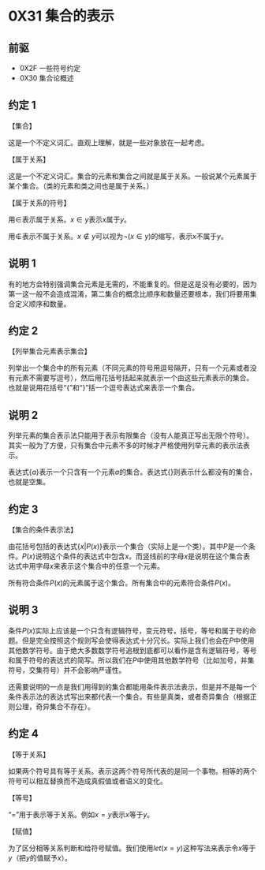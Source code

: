# 0X31 集合的表示

## 前驱

* 0X2F 一些符号约定
* 0X30 集合论概述

## 约定 1

【集合】

这是一个不定义词汇。直观上理解，就是一些对象放在一起考虑。

【属于关系】

这是一个不定义词汇。集合的元素和集合之间就是属于关系。一般说某个元素属于某个集合。（类的元素和类之间也是属于关系。）

【属于关系的符号】

用$\in$表示属于关系。$x\in y$表示$x$属于$y$。

用$\notin$表示不属于关系。$x\notin y$可以视为$\neg (x\in y)$的缩写，表示$x$不属于$y$。

## 说明 1

有的地方会特别强调集合元素是无需的，不能重复的。但是这是没有必要的，因为第一这一般不会造成混淆，第二集合的概念比顺序和数量还要根本，我们将要用集合定义顺序和数量。

## 约定 2

【列举集合元素表示集合】

列举出一个集合中的所有元素（不同元素的符号用逗号隔开，只有一个元素或者没有元素不需要写逗号），然后用花括号括起来就表示一个由这些元素表示的集合。也就是说用花括号“$\{$”和“$\}$”括一个逗号表达式来表示一个集合。

## 说明 2

列举元素的集合表示法只能用于表示有限集合（没有人能真正写出无限个符号）。其实一般为了方便，只有集合中元素不多的时候才严格使用列举元素的表示法表示。

表达式$\{a\}$表示一个只含有一个元素$a$的集合。表达式$\{\}$则表示什么都没有的集合，也就是空集。

## 约定 3

【集合的条件表示法】

由花括号包括的表达式$\{x|P(x)\}$表示一个集合（实际上是一个类）。其中$P$是一个条件。$P(x)$说明这个条件的表达式中包含$x$。而竖线前的字母$x$是说明在这个集合表达式中用字母$x$来表示这个集合中的任意一个元素。

所有符合条件$P(x)$的元素属于这个集合。所有集合中的元素符合条件$P(x)$。

## 说明 3

条件$P(x)$实际上应该是一个只含有逻辑符号，变元符号，括号，等号和属于号的命题。但是完全按照这个规则写会使得表达式十分冗长。实际上我们也会在$P$中使用其他数学符号。由于绝大多数数学符号追根到底都可以看作是含有逻辑符号，等号和属于符号的表达式的简写。所以我们在$P$中使用其他数学符号（比如加号，并集符号，交集符号）并不会影响严谨性。

还需要说明的一点是我们用得到的集合都能用条件表示法表示，但是并不是每一个条件表示法的表达式写出来都代表一个集合。有些是真类，或者奇异集合（根据正则公理，奇异集合不存在）。

## 约定 4

【等于关系】

如果两个符号具有等于关系。表示这两个符号所代表的是同一个事物。相等的两个符号可以相互替换而不造成真假值或者语义的变化。

【等号】

“$=$”用于表示等于关系。例如$x=y$表示$x$等于$y$。

【赋值】

为了区分相等关系判断和给符号赋值。我们使用$let(x=y)$这种写法来表示令$x$等于$y$（把$y$的值赋予$x$）。